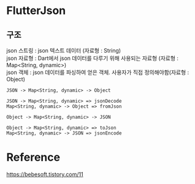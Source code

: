 # FlutterJson

## 구조


json 스트링 : json 텍스트 데이터 (자료형 : String)  
json 자료형 : Dart에서 json 데이터를 다루기 위해 사용되는 자료형 (자료형 : Map<String, dynamic>)  
json 객체 : json 데이터를 파싱하여 얻은 객체. 사용자가 직접 정의해야함(자료형 : Object)

~~~
JSON -> Map<String, dynamic> -> Object

JSON -> Map<String, dynamic> => jsonDecode  
Map<String, dynamic> -> Object => fromJson
~~~

~~~
Object -> Map<String, dynamic> -> JSON

Object -> Map<String, dynamic> => toJson
Map<String, dynamic> -> JSON => jsonEncode
~~~


# Reference
https://bebesoft.tistory.com/11  